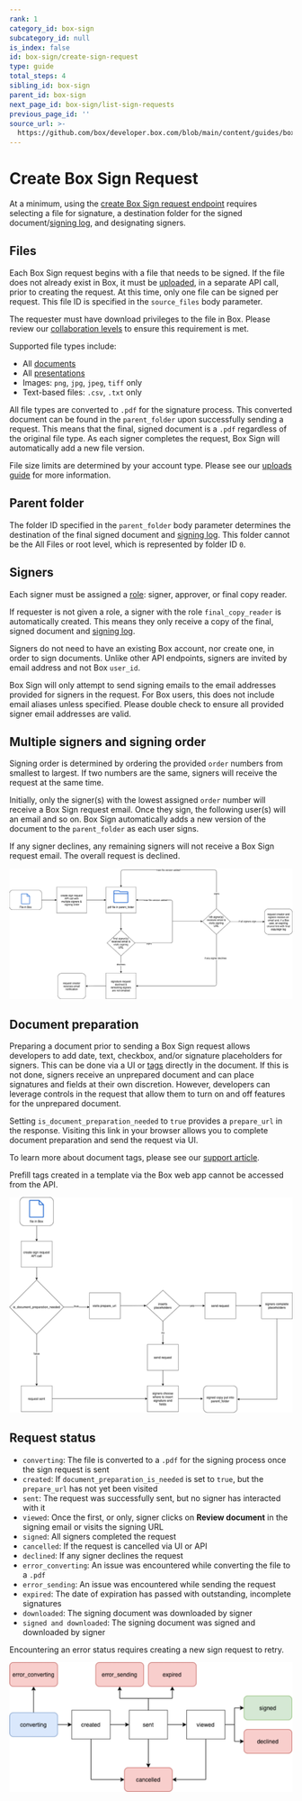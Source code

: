 ```yaml
---
rank: 1
category_id: box-sign
subcategory_id: null
is_index: false
id: box-sign/create-sign-request
type: guide
total_steps: 4
sibling_id: box-sign
parent_id: box-sign
next_page_id: box-sign/list-sign-requests
previous_page_id: ''
source_url: >-
  https://github.com/box/developer.box.com/blob/main/content/guides/box-sign/create-sign-request.md
---
```

# Create Box Sign Request

At a minimum, using the [create Box Sign request endpoint][create] requires
selecting a file for signature, a destination folder for the signed
document/[signing log][log], and designating signers.

<Samples id='post_sign_requests' >

</Samples>

## Files

Each Box Sign request begins with a file that needs to be signed. If the file
does not already exist in Box, it must be [uploaded][upload], in a separate
API call, prior to creating the request. At this time, only one file can be
signed per request. This file ID is specified in the `source_files` body
parameter.

<Message type='warning'>

The requester must have download privileges to the file in Box. Please review
our [collaboration levels][collab] to ensure this requirement is met.

</Message>

Supported file types include:

- All [documents][documents]
- All [presentations][presentations]
- Images: `png`, `jpg`, `jpeg`, `tiff` only
- Text-based files: `.csv`, `.txt` only

All file types are converted to `.pdf` for the signature process. This converted
document can be found in the `parent_folder` upon successfully sending a
request. This means that the final, signed document is a `.pdf` regardless of
the original file type. As each signer completes the request, Box Sign will
automatically add a new file version.

File size limits are determined by your account type. Please see our
[uploads guide][uploads] for more information. 

## Parent folder

The folder ID specified in the `parent_folder` body parameter determines the
destination of the final signed document and [signing log][log]. This folder
cannot be the All Files or root level, which is represented by folder ID `0`. 

## Signers

Each signer must be assigned a [role][role]:  signer, approver, or final copy
reader.

If requester is not given a role, a signer with the role `final_copy_reader` is
automatically created. This means they only receive a copy of the final, signed
document and [signing log][log].

Signers do not need to have an existing Box account, nor create one, in order to
sign documents. Unlike other API endpoints, signers are invited by email address
and not Box `user_id`. 

<Message type='warning'>

 
Box Sign will only attempt to send signing emails to the email addresses
provided for signers in the request. For Box users, this does not include email
aliases unless specified. Please double check to ensure all provided signer
email addresses are valid.

</Message>

## Multiple signers and signing order

Signing order is determined by ordering the provided `order` numbers from
smallest to largest. If two numbers are the same, signers will receive the
request at the same time.

Initially, only the signer(s) with the lowest assigned `order` number will
receive a Box Sign request email. Once they sign, the following user(s) will
an email and so on. Box Sign automatically adds a new version of the
document to the `parent_folder` as each user signs.  

If any signer declines, any remaining signers will not receive a Box Sign
request email. The overall request is declined.

<ImageFrame border center shadow>

![Multiple signer flow](images/multiple_signer_flow.png)

</ImageFrame>

## Document preparation

Preparing a document prior to sending a Box Sign request allows developers to
add date, text, checkbox, and/or signature placeholders for signers. This can be
done via a UI or [tags][tags] directly in the document. If this is not done,
signers receive an unprepared document and can place signatures and fields at
their own discretion. However, developers can leverage controls in the request
that allow them to turn on and off features for the unprepared document.

Setting `is_document_preparation_needed` to `true` provides a `prepare_url` in
the response. Visiting this link in your browser allows you to complete document
preparation and send the request via UI.

To learn more about document tags, please see our [support article][tags].

<Message type='warning'>

Prefill tags created in a template via the Box web app cannot be accessed from
the API.

</Message>

<ImageFrame border center shadow>

![Prepare options](images/prepare.png)

</ImageFrame>

## Request status

- `converting`: The file is converted to a `.pdf` for the signing process once
  the sign request is sent
- `created`: If `document_preparation_is_needed` is set to `true`, but the
  `prepare_url` has not yet been visited
- `sent`: The request was successfully sent, but no signer has interacted with
 it
- `viewed`: Once the first, or only, signer clicks on **Review document** in
  the signing email or visits the signing URL
- `signed`: All signers completed the request
- `cancelled`: If the request is cancelled via UI or API
- `declined`: If any signer declines the request
- `error_converting`: An issue was encountered while converting the file to a
  `.pdf`
- `error_sending`: An issue was encountered while sending the request
- `expired`: The date of expiration has passed with outstanding, incomplete
  signatures 
- `downloaded`: The signing document was downloaded by signer
- `signed and downloaded`: The signing document was signed and downloaded by
 signer

Encountering an error status requires creating a new sign request to retry.

<ImageFrame border center shadow>

![Status diagram](images/status.png)

</ImageFrame>

[upload]: e://post-files-content/
[documents]: g://representations/supported-file-types/#documents
[presentations]: g://representations/supported-file-types/#presentations
[uploads]: g://uploads/direct
[create]: e://post-sign-requests
<!-- i18n-enable localize-links -->

[tags]: https://support.box.com/hc/en-us/articles/4404085855251-Creating-templates-using-tags
[log]: https://support.box.com/hc/en-us/articles/4404095202579-Viewing-the-signing-log
[role]: https://support.box.com/hc/en-us/articles/4404105660947-Roles-for-signers
[collab]: https://support.box.com/hc/en-us/articles/360044196413-Understanding-Collaborator-Permission-Levels
<!-- i18n-disable localize-links -->